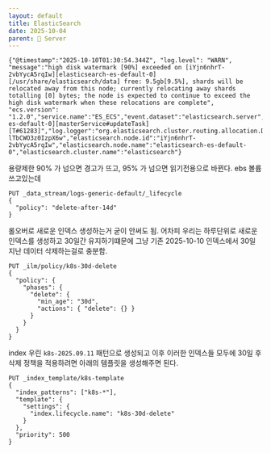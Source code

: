 ```yaml
---
layout: default
title: ElasticSearch
date: 2025-10-04
parent: 📌 Server
---
```


```
{"@timestamp":"2025-10-10T01:30:54.344Z", "log.level": "WARN", "message":"high disk watermark [90%] exceeded on [iYjn6nhrT-2vbYycA5rqIw][elasticsearch-es-default-0][/usr/share/elasticsearch/data] free: 9.5gb[9.5%], shards will be relocated away from this node; currently relocating away shards totalling [0] bytes; the node is expected to continue to exceed the high disk watermark when these relocations are complete", "ecs.version": "1.2.0","service.name":"ES_ECS","event.dataset":"elasticsearch.server","process.thread.name":"elasticsearch[elasticsearch-es-default-0][masterService#updateTask][T#61283]","log.logger":"org.elasticsearch.cluster.routing.allocation.DiskThresholdMonitor","elasticsearch.cluster.uuid":"j0uwAj-lTbCWO3z0IzpX6w","elasticsearch.node.id":"iYjn6nhrT-2vbYycA5rqIw","elasticsearch.node.name":"elasticsearch-es-default-0","elasticsearch.cluster.name":"elasticsearch"}
```

용량제한 90% 가 넘으면 경고가 뜨고, 95% 가 넘으면 읽기전용으로 바뀐다. ebs 볼륨 쓰고있는데 

```
PUT _data_stream/logs-generic-default/_lifecycle
{
  "policy": "delete-after-14d"
}
```

롤오버로 새로운 인덱스 생성하는거 굳이 안써도 됨. 어차피 우리는 하루단위로 새로운 인덱스를 생성하고 30일간 유지하기떄문에 그냥 기존 2025-10-10 인덱스에서 30일 지난 데이터 삭제하는걸로 충분함.

```
PUT _ilm/policy/k8s-30d-delete
{
  "policy": {
    "phases": {
      "delete": {
        "min_age": "30d",
        "actions": { "delete": {} }
      }
    }
  }
}
```

index 우린 `k8s-2025.09.11` 패턴으로 생성되고 이후 이러한 인덱스들 모두에 30일 후 삭제 정책을 적용하려면 아래의 템플릿을 생성해주면 된다.

```
PUT _index_template/k8s-template
{
  "index_patterns": ["k8s-*"],
  "template": {
    "settings": {
      "index.lifecycle.name": "k8s-30d-delete"
    }
  },
  "priority": 500
}
```